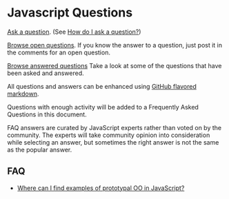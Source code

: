 Javascript Questions
====================

[Ask a question](https://github.com/learn-javascript-courses/javascript-questions/issues/new). (See [How do I ask a question?](https://github.com/learn-javascript-courses/javascript-questions/issues/1))

[Browse open questions](https://github.com/learn-javascript-courses/javascript-questions/issues). If you know the answer to a question, just post it in the comments for an open question.

[Browse answered questions](https://github.com/learn-javascript-courses/javascript-questions/issues?q=is%3Aissue+is%3Aclosed) Take a look at some of the questions that have been asked and answered.

All questions and answers can be enhanced using [GitHub flavored markdown](https://help.github.com/articles/github-flavored-markdown).

Questions with enough activity will be added to a Frequently Asked Questions in this document.

FAQ answers are curated by JavaScript experts rather than voted on by the community. The experts will take community opinion into consideration while selecting an answer, but sometimes the right answer is not the same as the popular answer.

## FAQ

* [Where can I find examples of prototypal OO in JavaScript?](https://github.com/learn-javascript-courses/javascript-questions/issues/2)
